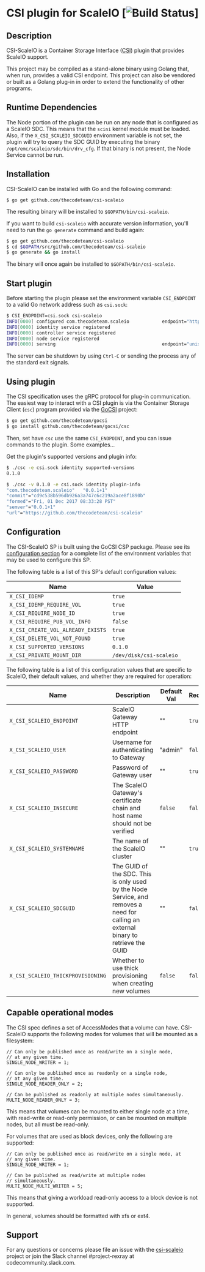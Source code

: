 # CSI plugin for ScaleIO [![Build Status](http://travis-ci.org/thecodeteam/csi-scaleio.svg?branch=master)]

## Description
CSI-ScaleIO is a Container Storage Interface ([CSI](https://github.com/container-storage-interface/spec))
plugin that provides ScaleIO support.

This project may be compiled as a stand-alone binary using Golang that, when
run, provides a valid CSI endpoint. This project can also be vendored or built
as a Golang plug-in in order to extend the functionality of other programs.

## Runtime Dependencies
The Node portion of the plugin can be run on any node that is configured as a
ScaleIO SDC. This means that the `scini` kernel module must be loaded. Also,
if the `X_CSI_SCALEIO_SDCGUID` environment variable is not set, the plugin will
try to query the SDC GUID by executing the binary
`/opt/emc/scaleio/sdc/bin/drv_cfg`. If that binary is not present, the Node
Service cannot be run.

## Installation
CSI-ScaleIO can be installed with Go and the following command:

`$ go get github.com/thecodeteam/csi-scaleio`

The resulting binary will be installed to `$GOPATH/bin/csi-scaleio`.

If you want to build `csi-scaleio` with accurate version information, you'll
need to run the `go generate` command and build again:

```bash
$ go get github.com/thecodeteam/csi-scaleio
$ cd $GOPATH/src/github.com/thecodeteam/csi-scaleio
$ go generate && go install
```

The binary will once again be installed to `$GOPATH/bin/csi-scaleio`.

## Start plugin
Before starting the plugin please set the environment variable
`CSI_ENDPOINT` to a valid Go network address such as `csi.sock`:

```bash
$ CSI_ENDPOINT=csi.sock csi-scaleio
INFO[0000] configured com.thecodeteam.scaleio            endpoint="https://10.50.10.100:443" insecure=true password="******" privatedir=/dev/disk/csi-scaleio sdcGUID= systemname=democluster thickprovision=false user=admin
INFO[0000] identity service registered
INFO[0000] controller service registered
INFO[0000] node service registered
INFO[0000] serving                                       endpoint="unix:///csi.sock"
```

The server can be shutdown by using `Ctrl-C` or sending the process
any of the standard exit signals.

## Using plugin
The CSI specification uses the gRPC protocol for plug-in communication.
The easiest way to interact with a CSI plugin is via the Container
Storage Client (`csc`) program provided via the
[GoCSI](https://github.com/thecodeteam/gocsi) project:

```bash
$ go get github.com/thecodeteam/gocsi
$ go install github.com/thecodeteam/gocsi/csc
```

Then, set have `csc` use the same `CSI_ENDPOINT`, and you can issue commands
to the plugin. Some examples...

Get the plugin's supported versions and plugin info:

```bash
$ ./csc -e csi.sock identity supported-versions
0.1.0

$ ./csc -v 0.1.0 -e csi.sock identity plugin-info
"com.thecodeteam.scaleio"	"0.0.1+1"
"commit"="cd9c538b596db926a3a747c6c219a2ace8f1890b"
"formed"="Fri, 01 Dec 2017 08:33:28 PST"
"semver"="0.0.1+1"
"url"="https://github.com/thecodeteam/csi-scaleio"
```

## Configuration
The CSI-ScaleIO SP is built using the GoCSI CSP package. Please
see its
[configuration section](https://github.com/thecodeteam/gocsi/tree/master/csp#configuration)
for a complete list of the environment variables that may be used to
configure this SP.

The following table is a list of this SP's default configuration values:

| Name | Value |
|------|---------|
| `X_CSI_IDEMP` | `true` |
| `X_CSI_IDEMP_REQUIRE_VOL` | `true` |
| `X_CSI_REQUIRE_NODE_ID` | `true` |
| `X_CSI_REQUIRE_PUB_VOL_INFO` | `false` |
| `X_CSI_CREATE_VOL_ALREADY_EXISTS` | `true` |
| `X_CSI_DELETE_VOL_NOT_FOUND` | `true` |
| `X_CSI_SUPPORTED_VERSIONS` | `0.1.0` |
| `X_CSI_PRIVATE_MOUNT_DIR` | `/dev/disk/csi-scaleio` |

The following table is a list of this configuration values that are specific
to ScaleIO, their default values, and whether they are required for operation:

| Name | Description | Default Val | Required |
|------|-------------|-------------|----------|
| `X_CSI_SCALEIO_ENDPOINT` | ScaleIO Gateway HTTP endpoint | "" | `true` |
| `X_CSI_SCALEIO_USER`     | Username for authenticating to Gateway | "admin" | `false` |
| `X_CSI_SCALEIO_PASSWORD` | Password of Gateway user | "" | `true` |
| `X_CSI_SCALEIO_INSECURE` | The ScaleIO Gateway's certificate chain and host name should not be verified | `false` | `false` |
| `X_CSI_SCALEIO_SYSTEMNAME` | The name of the ScaleIO cluster | "" | `true` |
| `X_CSI_SCALEIO_SDCGUID` | The GUID of the SDC. This is only used by the Node Service, and removes a need for calling an external binary to retrieve the GUID | "" | `false` |
| `X_CSI_SCALEIO_THICKPROVISIONING` | Whether to use thick provisioning when creating new volumes | `false` | `false` |

## Capable operational modes
The CSI spec defines a set of AccessModes that a volume can have. CSI-ScaleIO
supports the following modes for volumes that will be mounted as a filesystem:

```
// Can only be published once as read/write on a single node,
// at any given time.
SINGLE_NODE_WRITER = 1;

// Can only be published once as readonly on a single node,
// at any given time.
SINGLE_NODE_READER_ONLY = 2;

// Can be published as readonly at multiple nodes simultaneously.
MULTI_NODE_READER_ONLY = 3;
```

This means that volumes can be mounted to either single node at a time, with
read-write or read-only permission, or can be mounted on multiple nodes, but all
must be read-only.

For volumes that are used as block devices, only the following are supported:

```
// Can only be published once as read/write on a single node, at
// any given time.
SINGLE_NODE_WRITER = 1;

// Can be published as read/write at multiple nodes
// simultaneously.
MULTI_NODE_MULTI_WRITER = 5;
```

This means that giving a workload read-only access to a block device is not
supported.

In general, volumes should be formatted with xfs or ext4.

## Support
For any questions or concerns please file an issue with the
[csi-scaleio](https://github.com/thecodeteam/csi-scaleio/issues) project or join
the Slack channel #project-rexray at codecommunity.slack.com.
